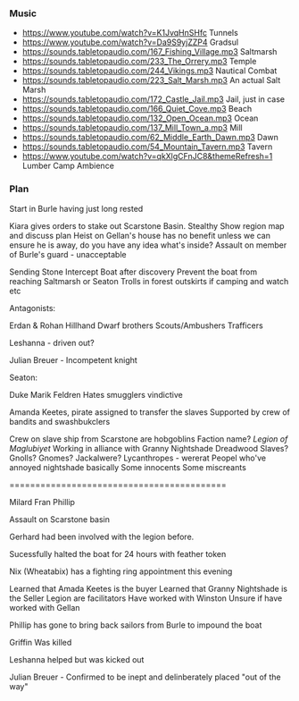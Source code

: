 
### Music
- https://www.youtube.com/watch?v=K1JvqHnSHfc Tunnels
- https://www.youtube.com/watch?v=Da9S9yjZZP4 Gradsul
- https://sounds.tabletopaudio.com/167_Fishing_Village.mp3 Saltmarsh
- https://sounds.tabletopaudio.com/233_The_Orrery.mp3 Temple
- https://sounds.tabletopaudio.com/244_Vikings.mp3 Nautical Combat
- https://sounds.tabletopaudio.com/223_Salt_Marsh.mp3 An actual Salt Marsh
- https://sounds.tabletopaudio.com/172_Castle_Jail.mp3 Jail, just in case
- https://sounds.tabletopaudio.com/166_Quiet_Cove.mp3 Beach
- https://sounds.tabletopaudio.com/132_Open_Ocean.mp3 Ocean
- https://sounds.tabletopaudio.com/137_Mill_Town_a.mp3 Mill
- https://sounds.tabletopaudio.com/62_Middle_Earth_Dawn.mp3 Dawn
- https://sounds.tabletopaudio.com/54_Mountain_Tavern.mp3 Tavern
- https://www.youtube.com/watch?v=qkXlgCFnJC8&themeRefresh=1 Lumber Camp Ambience

### Plan 
Start in Burle having just long rested

Kiara gives orders to stake out Scarstone Basin. Stealthy
	Show region map and discuss plan
	Heist on Gellan's house has no benefit unless we can ensure he is away, do you have any idea what's inside?
	Assault on member of Burle's guard - unacceptable

Sending Stone
Intercept Boat after discovery
Prevent the boat from reaching Saltmarsh or Seaton
Trolls in forest outskirts if camping and watch etc

Antagonists:

Erdan & Rohan Hillhand
Dwarf brothers
Scouts/Ambushers
Trafficers

Leshanna - driven out?

Julian Breuer - Incompetent knight




Seaton:

Duke Marik Feldren
Hates smugglers vindictive

Amanda Keetes, pirate assigned to transfer the slaves
	Supported by crew of bandits and swashbukclers

Crew on slave ship from Scarstone are hobgoblins
	Faction name? *Legion of Maglubiyet*
	Working in alliance with Granny Nightshade
	Dreadwood
	Slaves? Gnolls? Gnomes? Jackalwere?
	Lycanthropes - wererat
	Peopel who've annoyed nightshade basically
	Some innocents
	Some miscreants


==========================================

Milard 
Fran
Phillip

Assault on Scarstone basin

Gerhard had been involved with the legion before.

Sucessfully halted the boat for 24 hours with feather token

Nix (Wheatabix) has a fighting ring appointment this evening

Learned that Amada Keetes is the buyer
Learned that Granny Nightshade is the Seller
Legion are facilitators
Have worked with Winston
Unsure if have worked with Gellan

Phillip has gone to bring back sailors from Burle to impound the boat

Griffin Was killed

Leshanna helped but was kicked out

Julian Breuer - Confirmed to be inept and delinberately placed "out of the way"


